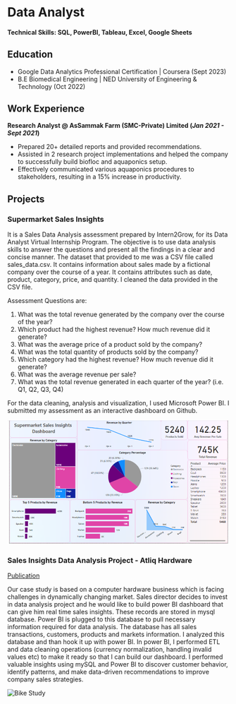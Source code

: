 # Data Analyst

#### Technical Skills: SQL, PowerBI, Tableau, Excel, Google Sheets

## Education
- Google Data Analytics Professional Certification | Coursera (Sept 2023)
- B.E Biomedical Engineering | NED University of Engineering & Technology (Oct 2022)								       		

## Work Experience
**Research Analyst @ AsSammak Farm (SMC-Private) Limited (_Jan 2021 - Sept 2021_)**
- Prepared 20+ detailed reports and provided recommendations.
- Assisted in 2 research project implementations and helped the company to successfully build biofloc and aquaponics setup.
- Effectively communicated various aquaponics procedures to stakeholders, resulting in a 15% increase in productivity.

## Projects
### Supermarket Sales Insights

It is a Sales Data Analysis assessment prepared by Intern2Grow, for its Data Analyst Virtual Internship Program. The objective is to use data analysis skills to answer the questions and present all the findings in a clear and concise manner. The dataset that provided to me was a CSV file called sales_data.csv. It contains information about sales made by a fictional company over the course of a year. It contains attributes such as date, product, category, price, and quantity. I cleaned the data provided in the CSV file. 

Assessment Questions are:
1) What was the total revenue generated by the company over the course of the year?
2) Which product had the highest revenue? How much revenue did it generate?
3) What was the average price of a product sold by the company?
4) What was the total quantity of products sold by the company?
5) Which category had the highest revenue? How much revenue did it generate?
6) What was the average revenue per sale?
7) What was the total revenue generated in each quarter of the year? (i.e. Q1, Q2, Q3, Q4)

For the data cleaning, analysis and visualization, I used Microsoft Power BI. I submitted my assessment as an interactive dashboard on Github.

![Sales Dashboard](/assets/sales_insights.PNG)

### Sales Insights Data Analysis Project - Atliq Hardware
[Publication](https://www.mdpi.com/1424-8220/22/11/4240)

Our case study is based on a computer hardware business which is facing challenges in dynamically changing market. Sales director decides to invest in data analysis project and he would like to build power BI dashboard that can give him real time sales insights. These records are stored in mysql database. Power BI is plugged to this database to pull necessary information required for data analysis. The database has all sales transactions, customers, products and markets information. I analyzed this database and than hook it up with power BI. In power BI, I performed ETL and data cleaning operations (currency normalization, handling invalid values etc) to make it ready so that I can build our dashboard. I performed valuable insights using mySQL and Power BI to discover customer behavior, identify patterns, and make data-driven recommendations to improve company sales strategies.

![Bike Study](/assets/img/bike_study.jpeg)

